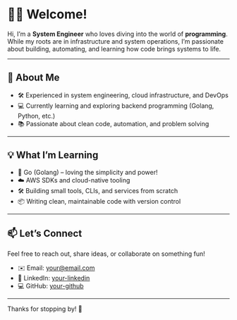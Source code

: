 # 👨‍💻 Welcome!

Hi, I’m a **System Engineer** who loves diving into the world of **programming**. While my roots are in infrastructure and system operations, I’m passionate about building, automating, and learning how code brings systems to life.

---

## 🚀 About Me

- 🛠️ Experienced in system engineering, cloud infrastructure, and DevOps
- 💻 Currently learning and exploring backend programming (Golang, Python, etc.)
- 📚 Passionate about clean code, automation, and problem solving

---

## 💡 What I’m Learning

- 🧠 Go (Golang) – loving the simplicity and power!
- ☁️ AWS SDKs and cloud-native tooling
- 🛠️ Building small tools, CLIs, and services from scratch
- 📦 Writing clean, maintainable code with version control

---

## 📫 Let’s Connect

Feel free to reach out, share ideas, or collaborate on something fun!

- ✉️ Email: your@email.com  
- 🔗 LinkedIn: [your-linkedin](https://linkedin.com/in/zenki209)  
- 💻 GitHub: [your-github](https://github.com/zenki209)

---

Thanks for stopping by! 🌱
